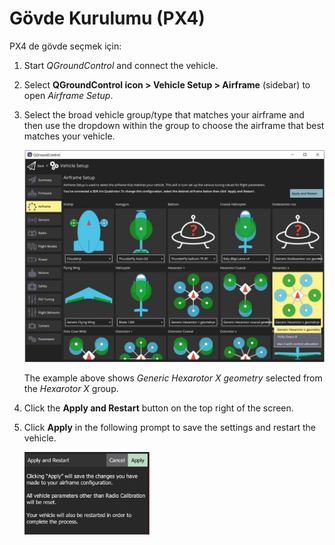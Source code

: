 # Gövde Kurulumu (PX4)

PX4 de gövde seçmek için:

1. Start _QGroundControl_ and connect the vehicle.

2. Select **QGroundControl icon > Vehicle Setup > Airframe** (sidebar) to open _Airframe Setup_.

3. Select the broad vehicle group/type that matches your airframe and then use the dropdown within the group to choose the airframe that best matches your vehicle.

   ![Airframe options](../../../assets/setup/airframe_px4/airframe_px4.jpg)

   The example above shows _Generic Hexarotor X geometry_ selected from the _Hexarotor X_ group.

4. Click the **Apply and Restart** button on the top right of the screen.

5. Click **Apply** in the following prompt to save the settings and restart the vehicle.

   <img src="../../../assets/setup/airframe_px4/airframe_px4_apply_prompt.jpg" width="200px" title="Apply airframe selection prompt" />
